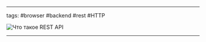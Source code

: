 ____

tags: #browser #backend #rest #HTTP 

![Что такое REST API](https://www.youtube.com/watch?v=J4Fy6lmLBr0)

_____

